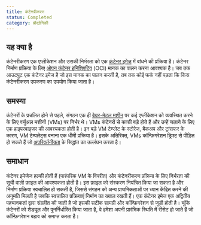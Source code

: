 ```yaml
---
title: कंटेनरीकरण
status: Completed
category: प्रौद्योगिकी
---
```


## यह क्या है 

कंटेनरीकरण एक एप्लीकेशन और उसकी निर्भरता को एक [कंटेनर इमेज](/container-image/) में बांधने की प्रक्रिया है। कंटेनर निर्माण प्रक्रिया के लिए [ओपन कंटेनर इनिशिएटिव](https://opencontainers.org) (OCI) मानक का पालन करना आवश्यक है। जब तक आउटपुट एक कंटेनर इमेज है जो इस मानक का पालन करती है, तब तक कोई फर्क नहीं पड़ता कि किस कंटेनरीकरण उपकरण का उपयोग किया जाता है।

## समस्या  

कंटेनरों के प्रचलित होने से पहले, संगठन एक ही [बेयर-मेटल मशीन](/bare_metal_machine/) पर कई एप्लीकेशन को व्यवस्थित करने के लिए वर्चुअल मशीनों (VMs) पर निर्भर थे। VMs कंटेनरों से काफी बड़े होते हैं और उन्हें चलाने के लिए एक हाइपरवाइजर की आवश्यकता होती है। इन बड़े VM टेम्प्लेट के स्टोरेज, बैकअप और ट्रांसफर के कारण, VM टेम्पलेट्स बनाना एक धीमी प्रक्रिया है। इसके अतिरिक्त, VMs कॉन्फ़िगरेशन ड्रिफ्ट से पीड़ित हो सकते हैं जो [अपरिवर्तनीयता](/immutable_infrastructure/) के सिद्धांत का उल्लंघन करता है।

## समाधान 

कंटेनर इमेजेज हल्की होती हैं (पारंपरिक VM के विपरीत) और कंटेनरीकरण प्रक्रिया के लिए निर्भरता की सूची वाली फ़ाइल की आवश्यकता होती है। इस फ़ाइल को संस्करण नियंत्रित किया जा सकता है और निर्माण प्रक्रिया स्वचालित हो सकती है, जिससे संगठन को अन्य प्राथमिकताओं पर ध्यान केंद्रित करने की अनुमति मिलती है जबकि स्वचालित प्रक्रियाएं निर्माण का ख्याल रखती हैं। एक कंटेनर इमेज एक अद्वितीय पहचानकर्ता द्वारा संग्रहीत की जाती है जो इसकी सटीक सामग्री और कॉन्फ़िगरेशन से जुड़ी होती है। चूंकि कंटेनरों को शेड्यूल और पुनर्निर्धारित किया जाता है, वे हमेशा अपनी प्रारंभिक स्थिति में रीसेट हो जाते हैं जो कॉन्फ़िगरेशन बहाव को समाप्त करता है।
